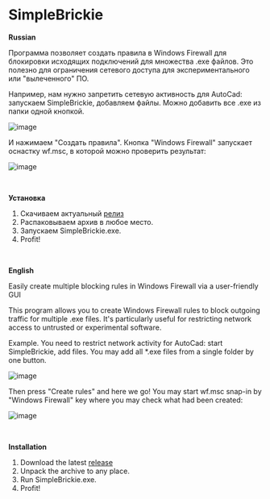 # SimpleBrickie

**Russian**

Программа позволяет создать правила в Windows Firewall для блокировки исходящих подключений для множества .exe файлов.
Это полезно для ограничения сетевого доступа для экспериментального или "вылеченного" ПО.

Например, нам нужно запретить сетевую активность для AutoCad: запускаем SimpleBrickie, добавляем файлы. Можно добавить все .exe из папки одной кнопкой.

![image](https://github.com/user-attachments/assets/46d49223-0208-49d1-bbff-6b7b1373dfbc)


И нажимаем "Создать правила". Кнопка "Windows Firewall" запускает оснастку wf.msc, в которой можно проверить результат:

![image](https://github.com/user-attachments/assets/c9686ace-3468-4ac0-a9c1-8df56ed2a6b2)

<br>

**Установка**
1) Скачиваем актуальный <a href=https://github.com/deathfan/SimpleBrickie/releases>релиз</a>
2) Распаковываем архив в любое место.
3) Запускаем SimpleBrickie.exe.
4) Profit!

<br>

**English**

Easily create multiple blocking rules in Windows Firewall via a user-friendly GUI

This program allows you to create Windows Firewall rules to block outgoing traffic for multiple .exe files.
It's particularly useful for restricting network access to untrusted or experimental software.

Example. You need to restrict network activity for AutoCad: start SimpleBrickie, add files. You may add all *.exe files from a single folder by one button.

![image](https://github.com/user-attachments/assets/458d6c84-9057-44d4-b848-9be80b695ba6)

Then press "Create rules" and here we go! You may start wf.msc snap-in by "Windows Firewall" key where you may check what had been created:

![image](https://github.com/user-attachments/assets/c9686ace-3468-4ac0-a9c1-8df56ed2a6b2)

<br>

**Installation**
1) Download the latest <a href=https://github.com/deathfan/SimpleBrickie/releases>release</a>
2) Unpack the archive to any place.
3) Run SimpleBrickie.exe.
4) Profit!

<br>
